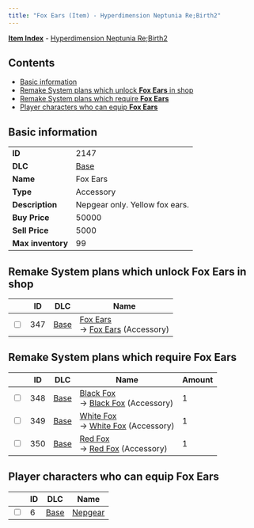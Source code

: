 ```yaml
---
title: "Fox Ears (Item) - Hyperdimension Neptunia Re;Birth2"
---
```


[**Item Index**](/neptunia/rb2/item/index.html) - [Hyperdimension Neptunia Re;Birth2](/neptunia/rb2)

## Contents

- [Basic information](#basic-information)
- [Remake System plans which unlock **Fox Ears** in shop](#remake-system-plans-which-unlock-fox-ears-in-shop)
- [Remake System plans which require **Fox Ears**](#remake-system-plans-which-require-fox-ears)
- [Player characters who can equip **Fox Ears**](#player-characters-who-can-equip-fox-ears)

## Basic information

|   |   |
| -- | -- |
| **ID** | 2147 |
| **DLC** | [Base](/neptunia/rb2/dlc/0-base.html) |
| **Name** | Fox Ears |
| **Type** | Accessory |
| **Description** | Nepgear only. Yellow fox ears. |
| **Buy Price** | 50000 |
| **Sell Price** | 5000 |
| **Max inventory** | 99 |

## Remake System plans which unlock **Fox Ears** in shop

|    | ID | DLC | Name |
| -- | -- | --- | ---- |
| <input type="checkbox" id="rb2-remake-0-347" class="trackbox" /> | 347 | [Base](/neptunia/rb2/dlc/0-base.html) | [Fox Ears](/neptunia/rb2/remake/0-347-fox-ears.html)<br />→ [Fox Ears](/neptunia/rb2/item/0-2147-fox-ears.html) (Accessory) |

## Remake System plans which require **Fox Ears**

|    | ID | DLC | Name | Amount |
| -- | -- | --- | ---- | ------ |
| <input type="checkbox" id="rb2-remake-0-348" class="trackbox" /> | 348 | [Base](/neptunia/rb2/dlc/0-base.html) | [Black Fox](/neptunia/rb2/remake/0-348-black-fox.html)<br />→ [Black Fox](/neptunia/rb2/item/0-2148-black-fox.html) (Accessory) | 1 |
| <input type="checkbox" id="rb2-remake-0-349" class="trackbox" /> | 349 | [Base](/neptunia/rb2/dlc/0-base.html) | [White Fox](/neptunia/rb2/remake/0-349-white-fox.html)<br />→ [White Fox](/neptunia/rb2/item/0-2149-white-fox.html) (Accessory) | 1 |
| <input type="checkbox" id="rb2-remake-0-350" class="trackbox" /> | 350 | [Base](/neptunia/rb2/dlc/0-base.html) | [Red Fox](/neptunia/rb2/remake/0-350-red-fox.html)<br />→ [Red Fox](/neptunia/rb2/item/0-2150-red-fox.html) (Accessory) | 1 |

## Player characters who can equip **Fox Ears**

|    | ID | DLC | Name |
| -- | -- | --- | ---- |
| <input type="checkbox" id="rb2-player-0-6" class="trackbox" /> | 6 | [Base](/neptunia/rb2/dlc/0-base.html) | [Nepgear](/neptunia/rb2/player/0-6-nepgear.html) |
